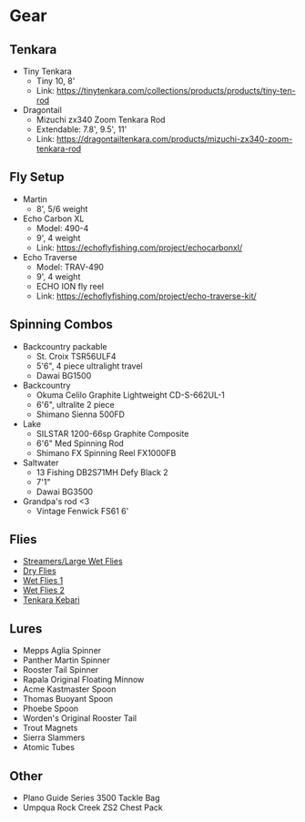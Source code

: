 # Gear

## Tenkara

- Tiny Tenkara
  - Tiny 10, 8'
  - Link: <https://tinytenkara.com/collections/products/products/tiny-ten-rod>
- Dragontail
  - Mizuchi zx340 Zoom Tenkara Rod
  - Extendable: 7.8', 9.5', 11'
  - Link: <https://dragontailtenkara.com/products/mizuchi-zx340-zoom-tenkara-rod>

## Fly Setup

- Martin
  - 8', 5/6 weight
- Echo Carbon XL
  - Model: 490-4
  - 9', 4 weight
  - Link: <https://echoflyfishing.com/project/echocarbonxl/>
- Echo Traverse
  - Model: TRAV-490
  - 9', 4 weight
  - ECHO ION fly reel
  - Link: <https://echoflyfishing.com/project/echo-traverse-kit/>

## Spinning Combos

- Backcountry packable
  - St. Croix TSR56ULF4
  - 5'6", 4 piece ultralight travel
  - Dawai BG1500
- Backcountry
  - Okuma Celilo Graphite Lightweight CD-S-662UL-1
  - 6'6", ultralite 2 piece
  - Shimano Sienna 500FD
- Lake
  - SILSTAR 1200-66sp Graphite Composite
  - 6'6" Med Spinning Rod
  - Shimano FX Spinning Reel FX1000FB
- Saltwater
  - 13 Fishing DB2S71MH Defy Black 2
  - 7'1"
  - Dawai BG3500
- Grandpa's rod <3
  - Vintage Fenwick FS61 6'

## Flies

- [Streamers/Large Wet Flies](/img/streamers.jpg)
- [Dry Flies](/img/dry-flies.jpg)
- [Wet Flies 1](/img/wet-flies-1.jpg)
- [Wet Flies 2](/img/wet-flies-2.jpg)
- [Tenkara Kebari](/img/kebari.jpg)

## Lures

- Mepps Aglia Spinner
- Panther Martin Spinner
- Rooster Tail Spinner
- Rapala Original Floating Minnow
- Acme Kastmaster Spoon
- Thomas Buoyant Spoon
- Phoebe Spoon
- Worden's Original Rooster Tail
- Trout Magnets
- Sierra Slammers
- Atomic Tubes

## Other

- Plano Guide Series 3500 Tackle Bag
- Umpqua Rock Creek ZS2 Chest Pack
